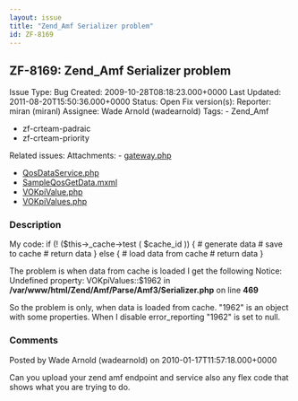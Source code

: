 ```yaml
---
layout: issue
title: "Zend_Amf Serializer problem"
id: ZF-8169
---
```


ZF-8169: Zend\_Amf Serializer problem
-------------------------------------

 Issue Type: Bug Created: 2009-10-28T08:18:23.000+0000 Last Updated: 2011-08-20T15:50:36.000+0000 Status: Open Fix version(s): 
 Reporter:  miran (miranl)  Assignee:  Wade Arnold (wadearnold)  Tags: - Zend\_Amf
- zf-crteam-padraic
- zf-crteam-priority
 
 Related issues: 
 Attachments: - [gateway.php](/issues/secure/attachment/12671/gateway.php)
- [QosDataService.php](/issues/secure/attachment/12672/QosDataService.php)
- [SampleQosGetData.mxml](/issues/secure/attachment/12673/SampleQosGetData.mxml)
- [VOKpiValue.php](/issues/secure/attachment/12675/VOKpiValue.php)
- [VOKpiValues.php](/issues/secure/attachment/12674/VOKpiValues.php)
 
### Description

My code: if (! ($this->\_cache->test ( $cache\_id )) { # generate data # save to cache # return data } else { # load data from cache # return data }

The problem is when data from cache is loaded I get the following Notice: Undefined property: VOKpiValues::$1962 in **/var/www/html/Zend/Amf/Parse/Amf3/Serializer.php** on line **469**

So the problem is only, when data is loaded from cache. "1962" is an object with some properties. When I disable error\_reporting "1962" is set to null.

 

 

### Comments

Posted by Wade Arnold (wadearnold) on 2010-01-17T11:57:18.000+0000

Can you upload your zend amf endpoint and service also any flex code that shows what you are trying to do.

 

 